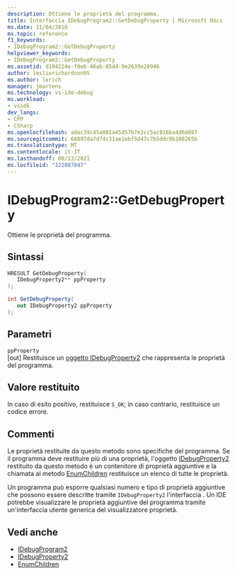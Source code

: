 ```yaml
---
description: Ottiene le proprietà del programma.
title: Interfaccia IDebugProgram2::GetDebugProperty | Microsoft Docs
ms.date: 11/04/2016
ms.topic: reference
f1_keywords:
- IDebugProgram2::GetDebugProperty
helpviewer_keywords:
- IDebugProgram2::GetDebugProperty
ms.assetid: d194224e-f0e6-46ab-85d4-9e2639e28946
author: leslierichardson95
ms.author: lerich
manager: jmartens
ms.technology: vs-ide-debug
ms.workload:
- vssdk
dev_langs:
- CPP
- CSharp
ms.openlocfilehash: adac39c45a001a45d57b7e2cc5ac816ba4d6dd87
ms.sourcegitcommit: 68897da7d74c31ae1ebf5d47c7b5ddc9b108265b
ms.translationtype: MT
ms.contentlocale: it-IT
ms.lasthandoff: 08/13/2021
ms.locfileid: "122087847"
---
```

# <a name="idebugprogram2getdebugproperty"></a>IDebugProgram2::GetDebugProperty
Ottiene le proprietà del programma.

## <a name="syntax"></a>Sintassi

```cpp
HRESULT GetDebugProperty( 
   IDebugProperty2** ppProperty
);
```

```csharp
int GetDebugProperty( 
   out IDebugProperty2 ppProperty
);
```

## <a name="parameters"></a>Parametri
`ppProperty`\
[out] Restituisce un [oggetto IDebugProperty2](../../../extensibility/debugger/reference/idebugproperty2.md) che rappresenta le proprietà del programma.

## <a name="return-value"></a>Valore restituito
 In caso di esito positivo, restituisce `S_OK`; in caso contrario, restituisce un codice errore.

## <a name="remarks"></a>Commenti
 Le proprietà restituite da questo metodo sono specifiche del programma. Se il programma deve restituire più di una proprietà, l'oggetto [IDebugProperty2](../../../extensibility/debugger/reference/idebugproperty2.md) restituito da questo metodo è un contenitore di proprietà aggiuntive e la chiamata al metodo [EnumChildren](../../../extensibility/debugger/reference/idebugproperty2-enumchildren.md) restituisce un elenco di tutte le proprietà.

 Un programma può esporre qualsiasi numero e tipo di proprietà aggiuntive che possono essere descritte tramite `IDebugProperty2` l'interfaccia . Un IDE potrebbe visualizzare le proprietà aggiuntive del programma tramite un'interfaccia utente generica del visualizzatore proprietà.

## <a name="see-also"></a>Vedi anche
- [IDebugProgram2](../../../extensibility/debugger/reference/idebugprogram2.md)
- [IDebugProperty2](../../../extensibility/debugger/reference/idebugproperty2.md)
- [EnumChildren](../../../extensibility/debugger/reference/idebugproperty2-enumchildren.md)
